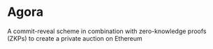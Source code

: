 # Agora

A commit-reveal scheme in combination with zero-knowledge proofs (ZKPs) to create a private auction on Ethereum